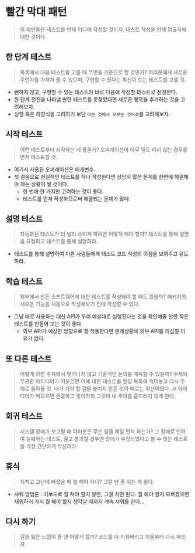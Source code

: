 # 빨간 막대 패턴
> 이 패턴들은 테스트를 언제 어디에 작성할 것이지, 테스트 작성을 언제 멈출지에 대한 것이다.

## 한 단계 테스트
> 목록에서 다음 테스트를 고를 때 무엇을 기준으로 할 것인가? 여러분에게 새로운 무언가를 가쳐쳐 줄 수 있으며, 구현할 수 있다는 확신이 드는 테스트를 고를 것.
- 뻔하지 않고, 구현할 수 있는 테스트가 바로 다음에 작성할 테스트로 선정한다.
- 한 단계 전진을 나타낼 만한 테스트를 못찾았다면 새로운 항목을 추가하는 것을 고려해보자.
- 상향 혹은 하향식을 고려하기 보단 `아는 것에서 모르는 것으로`를 고려해보자.

## 시작 테스트
> 어떤 테스트부터 시작하는 게 좋을가? 오퍼레이션이 아무 일도 하지 않는 경우를 먼저 테스트할 것.
- 여기서 사용된 오퍼레이션은 매개변수.
- 첫 걸음으로 현실적인 테스트를 하나 작성한다면 상당히 많은 문제를 한번에 해결해야 하는 상황이 될 것이다.
  + 한 번에 한 가지만 고려하는 것이 좋다.
  + 테스트를 먼저 작성하므로써 해결되는 문제가 많다.
    
## 설명 테스트
> 자동화된 테스트가 더 널리 쓰이게 하려면 어떻게 해야 할까? 테스트를 통해 설명을 요청하고 테스트를 통해 설명하라.
- 테스트를 통해 설명하여 다른 사람들에게 테스트 코드 작성의 이점을 보여주고 유도하라.

## 학습 테스트
> 외부에서 만든 소프트웨어에 대한 테스트를 작성해야 할 때도 있을까? 패키지의 새로운 기능을 처음으로 작성해보기 전에 작성할 수 있다.
- 그냥 바로 사용하는 대신 API가 우리 예상대로 실행된다는 것을 확인해줄 만한 작은 테스트를 만들어 보는 것이 좋다.
  + 외부 API가 예상한 방향으로 잘 작동한다면 문제상황에 외부 API를 의심할 이유가 없다.

## 또 다른 테스트
> 어떻게 하면 주제에서 벗어나지 않고 기술적인 논의를 계쏙할 수 있을까? 주제와 무관한 아이디어가 떠오르면 이에 대한 테스트를 할일 목록에 적어놓고 다시 주제로 돌아올 것.
> 내가 가야 할 길을 놓치지 안흔 것이 때로는 최선이였다. 새 아이디어가 떠오르면 존중하고 맞이하되 그것이 내 주의를 흩뜨리지 않게 한다.

## 회귀 테스트
> 시스템 장애가 보고될 때 여러분은 무슨 일을 제일 먼저 하는가? 그 장애로 인하여 실패하는 테스트, 긜고 통과할 경우엔 장애가 수정되었다고 볼 수 잇는 테스트를 가장 간단하게 작성하라.

## 휴식
> 지치고 고난에 빠졌을 때 뭘 해야 하나? 그럴 땐 좀 쉬는 게 좋다.
- 샤워 방법론 : 키보드로 뭘 쳐야 할지 알면, 그걸 치면 된다. 뭘 해야 할지 모르겠으면 새워하러 가서 뭘 해야 할지 생각날 때까지 계속 샤워를 한다...

## 다시 하기
> 길을 잃은 느낌이 들 땐 어떻게 할까? 코드를 다 지워버리고 처음부터 다시 해보자.

